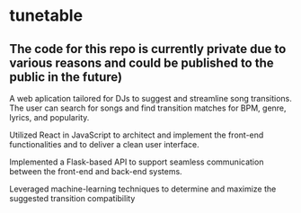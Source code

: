 # tunetable

## The code for this repo is currently private due to various reasons and could be published to the public in the future)

A web aplication tailored for DJs to suggest and streamline song transitions. The user can search for songs and find transition matches for BPM, genre, lyrics, and popularity.

Utilized React in JavaScript to architect and implement the front-end functionalities and to deliver a clean user interface.

Implemented a Flask-based API to support seamless communication between the front-end and back-end systems.

Leveraged machine-learning techniques to determine and maximize the suggested transition compatibility

